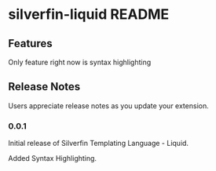 # silverfin-liquid README

## Features

Only feature right now is syntax highlighting

## Release Notes

Users appreciate release notes as you update your extension.

### 0.0.1

Initial release of Silverfin Templating Language - Liquid.

Added Syntax Highlighting.
